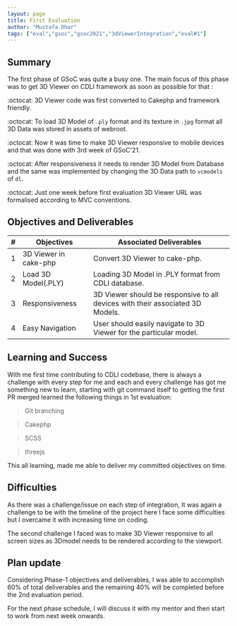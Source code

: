 ```yaml
---
layout: page
title: First Evaluation
author: "Mustafa Dhar"
tags: ["eval","gsoc","gsoc2021","3dViewerIntegration","eval#1"]
---
```


## Summary
The first phase of GSoC was quite a busy one. The main focus of this phase was to get 3D Viewer on CDLI framework as soon as possible for that :

:octocat: 3D Viewer code was first converted to Cakephp and framework friendly.

:octocat: To load 3D Model of `.ply` format and its texture in `.jpg` format all 3D Data was stored in assets of webroot.

:octocat: Now it was time to make 3D Viewer responsive to mobile devices and that was done with 3rd week of GSoC'21.

:octocat: After responsiveness it needs to render 3D Model from Database and the same was implemented by changing the 3D Data path to `vcmodels` of `dl`.

:octocat: Just one week before first evaluation 3D Viewer URL was formalised according to MVC conventions. 


## Objectives and Deliverables
| \# | Objectives                    | Associated Deliverables         |
| --- | ----------------------------- | ---------------------------------------------- |
| 1 | 3D Viewer in cake-php  | Convert 3D Viewer to cake-php. |
| 2 | Load 3D Model(.PLY) | Loading 3D Model in .PLY format from CDLI database. |
| 3 | Responsiveness | 3D Viewer should be responsive to all devices with their associated 3D Models. |
| 4 | Easy Navigation | User should easily navigate to 3D Viewer for the particular model. |


## Learning and Success
With me first time contributing to CDLI codebase, there is always a challenge with every step for me and each and every challenge has got me something new to learn, starting with git command itself to getting the first PR merged learned the following things in 1st evaluation:

>Git branching

>Cakephp

>SCSS

>threejs

This all learning, made me able to deliver my committed objectives on time.  


## Difficulties
As there was a challenge/issue on each step of integration, It was again a challenge to be with the timeline of the project here I face some difficulties but I overcame it with increasing time on coding.

The second challenge I faced was to make 3D Viewer responsive to all screen sizes as 3Dmodel needs to be rendered according to the viewport.

## Plan update
Considering Phase-1 objectives and deliverables, I was able to accomplish 60% of total deliverables and the remaining 40% will be completed before the 2nd evaluation period.

For the next phase schedule, I will discuss it with my mentor and then start to work from next week onwards.
